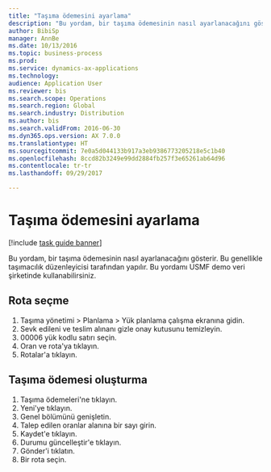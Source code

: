 ```yaml
--- 
title: "Taşıma ödemesini ayarlama"
description: "Bu yordam, bir taşıma ödemesinin nasıl ayarlanacağını gösterir."
author: BibiSp
manager: AnnBe
ms.date: 10/13/2016
ms.topic: business-process
ms.prod: 
ms.service: dynamics-ax-applications
ms.technology: 
audience: Application User
ms.reviewer: bis
ms.search.scope: Operations
ms.search.region: Global
ms.search.industry: Distribution
ms.author: bis
ms.search.validFrom: 2016-06-30
ms.dyn365.ops.version: AX 7.0.0
ms.translationtype: HT
ms.sourcegitcommit: 7e0a5d044133b917a3eb9386773205218e5c1b40
ms.openlocfilehash: 8ccd82b3249e99dd2884fb257f3e65261ab64d96
ms.contentlocale: tr-tr
ms.lasthandoff: 09/29/2017

---
```

# <a name="set-up-a-transportation-tender"></a>Taşıma ödemesini ayarlama

[!include [task guide banner](../../includes/task-guide-banner.md)]

Bu yordam, bir taşıma ödemesinin nasıl ayarlanacağını gösterir. Bu genellikle taşımacılık düzenleyicisi tarafından yapılır. Bu yordamı USMF demo veri şirketinde kullanabilirsiniz.


## <a name="select-a-route"></a>Rota seçme
1. Taşıma yönetimi > Planlama > Yük planlama çalışma ekranına gidin.
2. Sevk edileni ve teslim alınanı gizle onay kutusunu temizleyin.
3. 00006 yük kodlu satırı seçin.
4. Oran ve rota'ya tıklayın.
5. Rotalar'a tıklayın.

## <a name="create-the-transportation-tender"></a>Taşıma ödemesi oluşturma
1. Taşıma ödemeleri'ne tıklayın.
2. Yeni'ye tıklayın.
3. Genel bölümünü genişletin.
4. Talep edilen oranlar alanına bir sayı girin.
5. Kaydet'e tıklayın.
6. Durumu güncelleştir'e tıklayın.
7. Gönder'i tıklatın.
8. Bir rota seçin.


